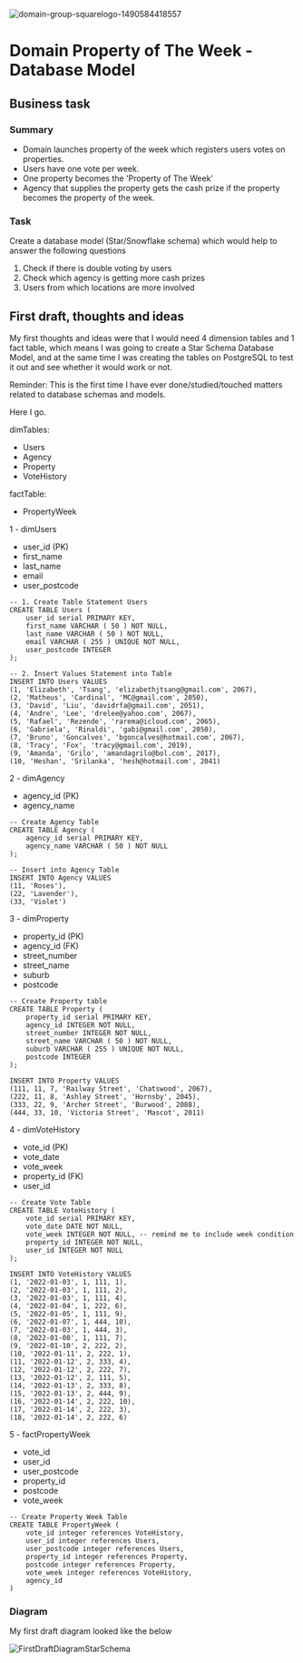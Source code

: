 ![domain-group-squarelogo-1490584418557](https://user-images.githubusercontent.com/101608594/167379052-b85cef70-6194-4a3a-b40c-4f3f591447d0.png)
# Domain Property of The Week - Database Model

## Business task

### Summary

- Domain launches property of the week which registers users votes on properties.
- Users have one vote per week.
- One property becomes the 'Property of The Week'
- Agency that supplies the property gets the cash prize if the property becomes the property of the week.

### Task

Create a database model (Star/Snowflake schema) which would help to answer the following questions
1. Check if there is double voting by users
2. Check which agency is getting more cash prizes
3. Users from which locations are more involved

## First draft, thoughts and ideas

My first thoughts and ideas were that I would need 4 dimension tables and 1 fact table, which means I was going to create a Star Schema Database Model, and at the same time I was creating the tables on PostgreSQL to test it out and see whether it would work or not.

Reminder: This is the first time I have ever done/studied/touched matters related to database schemas and models.

Here I go.

dimTables:
- Users
- Agency
- Property
- VoteHistory

factTable:
- PropertyWeek

1 - dimUsers
- user_id (PK)
- first_name
- last_name
- email
- user_postcode

```
-- 1. Create Table Statement Users
CREATE TABLE Users (
	user_id serial PRIMARY KEY,
	first_name VARCHAR ( 50 ) NOT NULL,
	last_name VARCHAR ( 50 ) NOT NULL,
	email VARCHAR ( 255 ) UNIQUE NOT NULL,
	user_postcode INTEGER
);

-- 2. Insert Values Statement into Table
INSERT INTO Users VALUES 
(1, 'Elizabeth', 'Tsang', 'elizabethjtsang@gmail.com', 2067),
(2, 'Matheus', 'Cardinal', 'MC@gmail.com', 2050),
(3, 'David', 'Liu', 'davidrfa@gmail.com', 2051),
(4, 'Andre', 'Lee', 'drelee@yahoo.com', 2067),
(5, 'Rafael', 'Rezende', 'rarema@icloud.com', 2065),
(6, 'Gabriela', 'Rinaldi', 'gabi@gmail.com', 2050),
(7, 'Bruno', 'Goncalves', 'bgoncalves@hotmail.com', 2067),
(8, 'Tracy', 'Fox', 'tracy@gmail.com', 2019),
(9, 'Amanda', 'Grilo', 'amandagrilo@bol.com', 2017),
(10, 'Heshan', 'Srilanka', 'hesh@hotmail.com', 2041)
```

2 - dimAgency
- agency_id (PK)
- agency_name

```
-- Create Agency Table
CREATE TABLE Agency (
	agency_id serial PRIMARY KEY,
	agency_name VARCHAR ( 50 ) NOT NULL
);

-- Insert into Agency Table
INSERT INTO Agency VALUES
(11, 'Roses'),
(22, 'Lavender'),
(33, 'Violet')
```

3 - dimProperty
- property_id (PK)
- agency_id (FK)
- street_number
- street_name
- suburb
- postcode

```
-- Create Property table
CREATE TABLE Property (
	property_id serial PRIMARY KEY,
	agency_id INTEGER NOT NULL,
	street_number INTEGER NOT NULL,
	street_name VARCHAR ( 50 ) NOT NULL,
	suburb VARCHAR ( 255 ) UNIQUE NOT NULL,
	postcode INTEGER
);

INSERT INTO Property VALUES
(111, 11, 7, 'Railway Street', 'Chatswood', 2067),
(222, 11, 8, 'Ashley Street', 'Hornsby', 2045),
(333, 22, 9, 'Archer Street', 'Burwood', 2088),
(444, 33, 10, 'Victoria Street', 'Mascot', 2011)
```

4 - dimVoteHistory
- vote_id (PK)
- vote_date
- vote_week
- property_id (FK)
- user_id


```
-- Create Vote Table
CREATE TABLE VoteHistory (
	vote_id serial PRIMARY KEY,
	vote_date DATE NOT NULL,
	vote_week INTEGER NOT NULL, -- remind me to include week condition
	property_id INTEGER NOT NULL,
	user_id INTEGER NOT NULL
);

INSERT INTO VoteHistory VALUES
(1, '2022-01-03', 1, 111, 1),
(2, '2022-01-03', 1, 111, 2),
(3, '2022-01-03', 1, 111, 4),
(4, '2022-01-04', 1, 222, 6),
(5, '2022-01-05', 1, 111, 9),
(6, '2022-01-07', 1, 444, 10),
(7, '2022-01-03', 1, 444, 3),
(8, '2022-01-08', 1, 111, 7),
(9, '2022-01-10', 2, 222, 2),
(10, '2022-01-11', 2, 222, 1),
(11, '2022-01-12', 2, 333, 4),
(12, '2022-01-12', 2, 222, 7),
(13, '2022-01-12', 2, 111, 5),
(14, '2022-01-13', 2, 333, 8),
(15, '2022-01-13', 2, 444, 9),
(16, '2022-01-14', 2, 222, 10),
(17, '2022-01-14', 2, 222, 3),
(18, '2022-01-14', 2, 222, 6)
```

5 - factPropertyWeek
- vote_id
- user_id
- user_postcode
- property_id
- postcode
- vote_week

```
-- Create Property Week Table
CREATE TABLE PropertyWeek (
	vote_id integer references VoteHistory,
	user_id integer references Users,
	user_postcode integer references Users,
	property_id integer references Property,
	postcode integer references Property,
	vote_week integer references VoteHistory,
	agency_id
)
```

### Diagram

My first draft diagram looked like the below

![FirstDraftDiagramStarSchema](https://user-images.githubusercontent.com/101608594/167389877-3cebdd90-708a-403f-8fda-265ce9e0d75c.png)


































